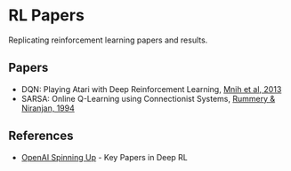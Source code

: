# RL Papers
Replicating reinforcement learning papers and results.

## Papers
* DQN: Playing Atari with Deep Reinforcement Learning, [Mnih et al, 2013](https://www.cs.toronto.edu/~vmnih/docs/dqn.pdf)
* SARSA: Online Q-Learning using Connectionist Systems, [Rummery & Niranjan, 1994](http://citeseerx.ist.psu.edu/viewdoc/download?doi=10.1.1.17.2539&rep=rep1&type=pdf)

## References
* [OpenAI Spinning Up](https://spinningup.openai.com/en/latest/spinningup/keypapers.html) - Key Papers in Deep RL
